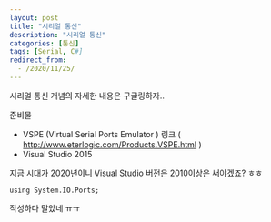 ```yaml
---
layout: post
title: "시리얼 통신"
description: "시리얼 통신"
categories: [통신]
tags: [Serial, C#]
redirect_from:
  - /2020/11/25/
---
```


시리얼 통신 개념의 자세한 내용은 구글링하자..

준비물
- VSPE (Virtual Serial Ports Emulator )
    링크 ( http://www.eterlogic.com/Products.VSPE.html )
- Visual Studio 2015

지금 시대가 2020년이니 Visual Studio 버전은 2010이상은 써야겠죠? ㅎㅎ

```CSharp
using System.IO.Ports;
```

작성하다 말았네 ㅠㅠ